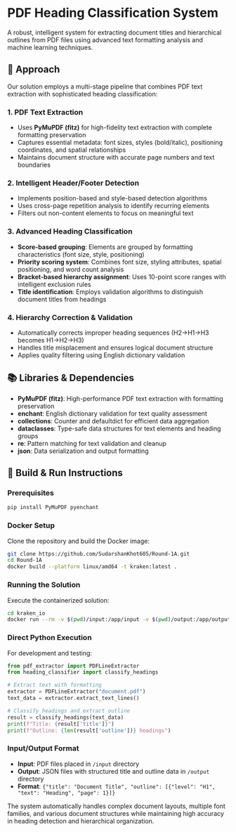 # PDF Heading Classification System

A robust, intelligent system for extracting document titles and hierarchical outlines from PDF files using advanced text formatting analysis and machine learning techniques.

## 🎯 Approach

Our solution employs a multi-stage pipeline that combines PDF text extraction with sophisticated heading classification:

### 1. PDF Text Extraction
- Uses **PyMuPDF (fitz)** for high-fidelity text extraction with complete formatting preservation
- Captures essential metadata: font sizes, styles (bold/italic), positioning coordinates, and spatial relationships
- Maintains document structure with accurate page numbers and text boundaries

### 2. Intelligent Header/Footer Detection
- Implements position-based and style-based detection algorithms
- Uses cross-page repetition analysis to identify recurring elements
- Filters out non-content elements to focus on meaningful text

### 3. Advanced Heading Classification
- **Score-based grouping**: Elements are grouped by formatting characteristics (font size, style, positioning)
- **Priority scoring system**: Combines font size, styling attributes, spatial positioning, and word count analysis
- **Bracket-based hierarchy assignment**: Uses 10-point score ranges with intelligent exclusion rules
- **Title identification**: Employs validation algorithms to distinguish document titles from headings

### 4. Hierarchy Correction & Validation
- Automatically corrects improper heading sequences (H2→H1→H3 becomes H1→H2→H3)
- Handles title misplacement and ensures logical document structure
- Applies quality filtering using English dictionary validation

## 📚 Libraries & Dependencies

- **PyMuPDF (fitz)**: High-performance PDF text extraction with formatting preservation
- **enchant**: English dictionary validation for text quality assessment
- **collections**: Counter and defaultdict for efficient data aggregation
- **dataclasses**: Type-safe data structures for text elements and heading groups
- **re**: Pattern matching for text validation and cleanup
- **json**: Data serialization and output formatting

## 🚀 Build & Run Instructions

### Prerequisites
```bash
pip install PyMuPDF pyenchant
```

### Docker Setup
Clone the repository and build the Docker image:
```bash
git clone https://github.com/SudarshanKhot605/Round-1A.git
cd Round-1A
docker build --platform linux/amd64 -t kraken:latest .
```

### Running the Solution
Execute the containerized solution:
```bash
cd kraken_io
docker run --rm -v $(pwd)/input:/app/input -v $(pwd)/output:/app/output --network none kraken:latest
```

### Direct Python Execution
For development and testing:
```python
from pdf_extractor import PDFLineExtractor
from heading_classifier import classify_headings

# Extract text with formatting
extractor = PDFLineExtractor("document.pdf")
text_data = extractor.extract_text_lines()

# Classify headings and extract outline
result = classify_headings(text_data)
print(f"Title: {result['title']}")
print(f"Outline: {len(result['outline'])} headings")
```

### Input/Output Format
- **Input**: PDF files placed in `/input` directory
- **Output**: JSON files with structured title and outline data in `/output` directory
- **Format**: `{"title": "Document Title", "outline": [{"level": "H1", "text": "Heading", "page": 1}]}`

The system automatically handles complex document layouts, multiple font families, and various document structures while maintaining high accuracy in heading detection and hierarchical organization.